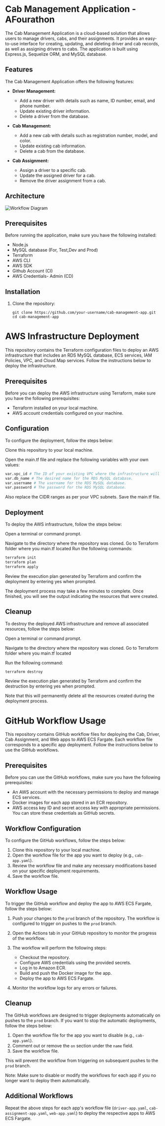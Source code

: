 # Cab Management Application - AFourathon

The Cab Management Application is a cloud-based solution that allows users to manage drivers, cabs, and their assignments. It provides an easy-to-use interface for creating, updating, and deleting driver and cab records, as well as assigning drivers to cabs. The application is built using Express.js, Sequelize ORM, and MySQL database.

## Features

The Cab Management Application offers the following features:

- **Driver Management:**

  - Add a new driver with details such as name, ID number, email, and phone number.
  - Update existing driver information.
  - Delete a driver from the database.

- **Cab Management:**

  - Add a new cab with details such as registration number, model, and color.
  - Update existing cab information.
  - Delete a cab from the database.

- **Cab Assignment:**
  - Assign a driver to a specific cab.
  - Update the assigned driver for a cab.
  - Remove the driver assignment from a cab.

## Architecture

![Workflow Diagram](./artifacts/architecture/Afourathon%20Architecture.jpeg)

## Prerequisites

Before running the application, make sure you have the following installed:

- Node.js
- MySQL database (For, Test,Dev and Prod)
- Terraform
- AWS CLI
- AWS SDK
- Github Account (CI)
- AWS Credentials- Admin (CD)

## Installation

1. Clone the repository:

   ```shell
   git clone https://github.com/your-username/cab-management-app.git
   cd cab-management-app
   ```

# AWS Infrastructure Deployment

This repository contains the Terraform configuration files to deploy an AWS infrastructure that includes an RDS MySQL database, ECS services, IAM Policies, VPC, and Cloud Map services. Follow the instructions below to deploy the infrastructure.

## Prerequisites

Before you can deploy the AWS infrastructure using Terraform, make sure you have the following prerequisites:

- Terraform installed on your local machine.
- AWS account credentials configured on your machine.

## Configuration

To configure the deployment, follow the steps below:

Clone this repository to your local machine.

Open the main.tf file and replace the following variables with your own values:

```bash
var.vpc_id # The ID of your existing VPC where the infrastructure will be deployed.
var.db_name # The desired name for the RDS MySQL database.
var.username # The username for the RDS MySQL database.
var.password # The password for the RDS MySQL database.
```

Also replace the CIDR ranges as per your VPC subnets.
Save the main.tf file.

## Deployment

To deploy the AWS infrastructure, follow the steps below:

Open a terminal or command prompt.

Navigate to the directory where the repository was cloned.
Go to Terraform folder where you main.tf located
Run the following commands:

```bash
terraform init
terraform plan
terraform apply
```

Review the execution plan generated by Terraform and confirm the deployment by entering yes when prompted.

The deployment process may take a few minutes to complete. Once finished, you will see the output indicating the resources that were created.

## Cleanup

To destroy the deployed AWS infrastructure and remove all associated resources, follow the steps below:

Open a terminal or command prompt.

Navigate to the directory where the repository was cloned.
Go to Terraform folder where you main.tf located

Run the following command:

```shell
terraform destroy
```

Review the execution plan generated by Terraform and confirm the destruction by entering yes when prompted.

Note that this will permanently delete all the resources created during the deployment process.

# GitHub Workflow Usage

This repository contains GitHub workflow files for deploying the Cab, Driver, Cab Assignment, and Web apps to AWS ECS Fargate. Each workflow file corresponds to a specific app deployment. Follow the instructions below to use the GitHub workflows.

## Prerequisites

Before you can use the GitHub workflows, make sure you have the following prerequisites:

- An AWS account with the necessary permissions to deploy and manage ECS services.
- Docker images for each app stored in an ECR repository.
- AWS access key ID and secret access key with appropriate permissions. You can store these credentials as GitHub secrets.

## Workflow Configuration

To configure the GitHub workflows, follow the steps below:

1. Clone this repository to your local machine.
2. Open the workflow file for the app you want to deploy (e.g., `cab-app.yaml`).
3. Review the workflow file and make any necessary modifications based on your specific deployment requirements.
4. Save the workflow file.

## Workflow Usage

To trigger the GitHub workflow and deploy the app to AWS ECS Fargate, follow the steps below:

1. Push your changes to the `prod` branch of the repository. The workflow is configured to trigger on pushes to the `prod` branch.
2. Open the Actions tab in your GitHub repository to monitor the progress of the workflow.
3. The workflow will perform the following steps:

   - Checkout the repository.
   - Configure AWS credentials using the provided secrets.
   - Log in to Amazon ECR.
   - Build and push the Docker image for the app.
   - Deploy the app to AWS ECS Fargate.

4. Monitor the workflow logs for any errors or failures.

## Cleanup

The GitHub workflows are designed to trigger deployments automatically on pushes to the `prod` branch. If you want to stop the automatic deployments, follow the steps below:

1. Open the workflow file for the app you want to disable (e.g., `cab-app.yaml`).
2. Comment out or remove the `on` section under the `name` field.
3. Save the workflow file.

This will prevent the workflow from triggering on subsequent pushes to the `prod` branch.

Note: Make sure to disable or modify the workflows for each app if you no longer want to deploy them automatically.

## Additional Workflows

Repeat the above steps for each app's workflow file (`driver-app.yaml`, `cab-assignment-app.yaml`, `web-app.yaml`) to deploy the respective apps to AWS ECS Fargate.
